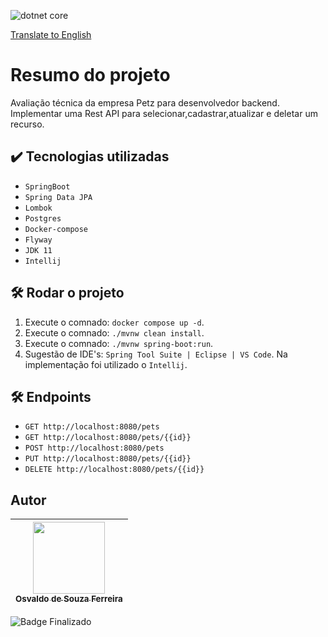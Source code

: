 ![dotnet core](https://github.com/osvaldsoza/ApiFuncional/assets/9426175/d88bdc8e-7cc1-4bd3-bb81-d6e80e7a0c74)

[Translate to English](https://github.com/osvaldsoza/petz-api/blob/master/README.md)

# Resumo do projeto 
Avaliação técnica da empresa Petz para desenvolvedor backend.  
Implementar uma Rest API para selecionar,cadastrar,atualizar e deletar um recurso.

## ✔️ Tecnologias utilizadas
- ``SpringBoot``
- ``Spring Data JPA``
- ``Lombok``
- ``Postgres``
- ``Docker-compose``
- ``Flyway``
- ``JDK 11``
- ``Intellij``

## 🛠️ Rodar o projeto
1. Execute o comnado: ``docker compose up -d``.
1. Execute o comnado: ``./mvnw clean install``.
1. Execute o comnado: ``./mvnw spring-boot:run``.
1. Sugestão de IDE's: ``Spring Tool Suite | Eclipse | VS Code``. Na implementação foi utilizado o ``Intellij``.

## 🛠️ Endpoints
- ``GET http://localhost:8080/pets``
- ``GET http://localhost:8080/pets/{{id}}``
- ``POST http://localhost:8080/pets``
- ``PUT http://localhost:8080/pets/{{id}}``
- ``DELETE http://localhost:8080/pets/{{id}}``

## Autor

| [<img loading="lazy" src="https://github.com/osvaldsoza/ApiFuncional/assets/9426175/cba31f2b-3b5d-4a6d-ab6d-39583efe752b" width=115><br><sub>Osvaldo de Souza Ferreira</sub>](https://github.com/camilafernanda) 
| :---:

![Badge Finalizado](http://img.shields.io/static/v1?label=STATUS&message=FINALIZADO&color=GREEN&style=for-the-badge)
